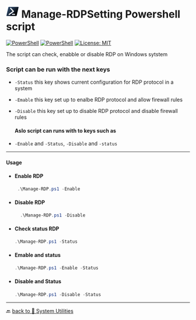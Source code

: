 # <img src="../../../../Assets/Powershell.svg" width="35" alt="PowerShell"> Manage-RDPSetting Powershell script  

[![PowerShell](https://custom-icon-badges.demolab.com/badge/.-Microsoft-blue.svg?style=flat&logo=powershell-core-eyecatch32&logoColor=white)](https://learn.microsoft.com/en-us/powershell/scripting/install/installing-powershell-on-windows?view=powershell-7.5)
[![PowerShell](https://img.shields.io/badge/PowerShell-5.1%2B-blue?logo=powershell)](https://docs.microsoft.com/en-us/powershell/)
[![License: MIT](https://img.shields.io/badge/License-MIT-green.svg)](https://opensource.org/licenses/MIT)

The script can check, enabble or disable RDP on Windows sytstem

### Script can be run with the next keys

- `-Status` this key shows current configuration for RDP protocol in a system
- `-Emable` this key set up to enalbe RDP protocol and allow firewall rules
- `-Disable` this key set up to disable RDP protocol and disable firewall rules

  #### Aslo script can runs with to keys such as

- `-Enable` and `-Status`, `-Disable` and `-status`

---

#### Usage

- #### Enable RDP

  ```powershell
   .\Manage-RDP.ps1 -Enable
   ```

- #### Disable RDP

  ```powershell
    .\Manage-RDP.ps1 -Disable
   ```

- #### Check status RDP

    ```powershell
    .\Manage-RDP.ps1 -Status
    ```

- #### Emable and status

    ```powershell
    .\Manage-RDP.ps1 -Enable -Status
    ```

- #### Disable and Status

    ```powershell
    .\Manage-RDP.ps1 -Disable -Status
    ```

---

🔙 [back to 📂 System Utilities](../)
